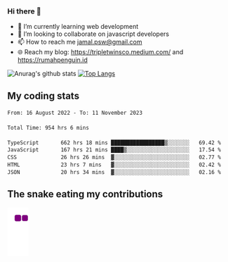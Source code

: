 ### Hi there 👋

<!--
**padepokanpenguin/padepokanpenguin** is a ✨ _special_ ✨ repository because its `README.md` (this file) appears on your GitHub profile.
-->

- 🌱 I’m currently learning  web development
- 👯 I’m looking to collaborate on javascript developers
- 📫 How to reach me jamal.psw@gmail.com
- 🌐 Reach my blog:
   https://tripletwinsco.medium.com/ and
   https://rumahpenguin.id

![Anurag's github stats](https://github-readme-stats.vercel.app/api?username=padepokanpenguin&count_private=true&disable_animations=false&show_icons=true&theme=default)
[![Top Langs](https://github-readme-stats.vercel.app/api/top-langs/?username=padepokanpenguin&theme=default&layout=compact)](https://github.com/padepokanpenguin)

## My coding stats

<!--START_SECTION:waka-->

```txt
From: 16 August 2022 - To: 11 November 2023

Total Time: 954 hrs 6 mins

TypeScript       662 hrs 18 mins █████████████████▒░░░░░░░   69.42 %
JavaScript       167 hrs 21 mins ████▒░░░░░░░░░░░░░░░░░░░░   17.54 %
CSS              26 hrs 26 mins  ▓░░░░░░░░░░░░░░░░░░░░░░░░   02.77 %
HTML             23 hrs 7 mins   ▓░░░░░░░░░░░░░░░░░░░░░░░░   02.42 %
JSON             20 hrs 34 mins  ▓░░░░░░░░░░░░░░░░░░░░░░░░   02.16 %
```

<!--END_SECTION:waka-->


## The snake eating my contributions
![snake gif](https://github.com/padepokanpenguin/padepokanpenguin/blob/output/github-contribution-grid-snake.gif)
